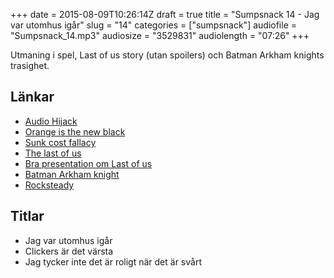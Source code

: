 +++
date = 2015-08-09T10:26:14Z
draft = true
title = "Sumpsnack 14 - Jag var utomhus igår"
slug = "14"
categories = ["sumpsnack"]
audiofile = "Sumpsnack_14.mp3"
audiosize = "3529831"
audiolength = "07:26"
+++

Utmaning i spel, Last of us story (utan spoilers) och Batman Arkham knights trasighet.

## Länkar ##
* [Audio Hijack](https://rogueamoeba.com/audiohijack/)
* [Orange is the new black](https://en.wikipedia.org/wiki/Orange_Is_the_New_Black)
* [Sunk cost fallacy](https://en.wikipedia.org/wiki/Escalation_of_commitment)
* [The last of us](https://en.wikipedia.org/wiki/The_Last_of_Us)
* [Bra presentation om Last of us](https://www.youtube.com/watch?v=Le6qIz7MjSk)
* [Batman Arkham knight](https://en.wikipedia.org/wiki/Batman:_Arkham_Knight)
* [Rocksteady](https://en.wikipedia.org/wiki/Rocksteady_Studios)

## Titlar ##
* Jag var utomhus igår
* Clickers är det värsta
* Jag tycker inte det är roligt när det är svårt